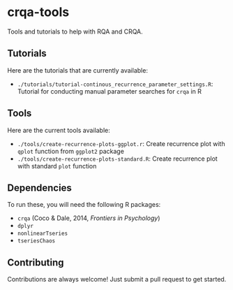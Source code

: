 # crqa-tools

Tools and tutorials to help with RQA and CRQA.

## Tutorials

Here are the tutorials that are currently available:
+ `./tutorials/tutorial-continous_recurrence_parameter_settings.R`: Tutorial
  for conducting manual parameter searches for `crqa` in R

## Tools

Here are the current tools available:

+ `./tools/create-recurrence-plots-ggplot.r`: Create recurrence plot with
  `qplot` function from `ggplot2` package
+ `./tools/create-recurrence-plots-standard.R`: Create recurrence plot with
  standard `plot` function

## Dependencies

To run these, you will need the following R packages:

+ `crqa` (Coco & Dale, 2014, *Frontiers in Psychology*)
+ `dplyr`
+ `nonlinearTseries`
+ `tseriesChaos`

## Contributing

Contributions are always welcome! Just submit a pull request to get started.
